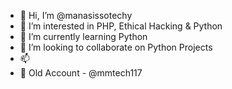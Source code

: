 - 👋 Hi, I’m @manasissotechy
- 👀 I’m interested in PHP, Ethical Hacking & Python
- 🌱 I’m currently learning Python
- 💞️ I’m looking to collaborate on Python Projects
- 📫 
- 🤜 Old Account - @mmtech117

<!---
manasissotechy/manasissotechy is a ✨ special ✨ repository because its `README.md` (this file) appears on your GitHub profile.
You can click the Preview link to take a look at your changes.
--->
